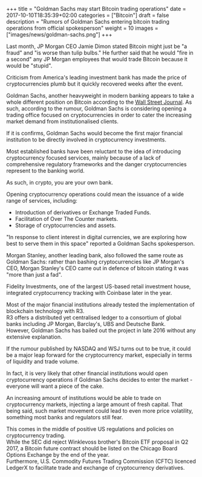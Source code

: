 +++
title = "Goldman Sachs may start Bitcoin trading operations"
date = 2017-10-10T18:35:39+02:00
categories = ["Bitcoin"]
draft = false
description = "Rumors of Goldman Sachs entering bitcoin trading operations from official spokesperson"
weight = 10
images = ["images/news/goldman-sachs.png"]
+++

Last month, JP Morgan CEO Jamie Dimon stated Bitcoin might just be "a fraud" and "is worse than tulip bulbs." He further said that he would "fire in a second" any JP Morgan employees that would trade Bitcoin because it would be "stupid".

Criticism from America's leading investment bank has made the price of cryptocurrencies plumb but it quickly recovered weeks after the event.

Goldman Sachs, another heavyweight in modern banking appears to take a whole different position on Bitcoin according to the [Wall Street Journal](https://www.wsj.com/articles/goldman-sachs-explores-a-new-world-trading-bitcoin-1506959128). As such, according to the rumour, Goldman Sachs is considering opening a trading office focused on cryptocurrencies in order to cater the increasing market demand from institutionalised clients. 

If it is confirms, Goldman Sachs would become the first major financial institution to be directly involved in cryptocurrency investments.

Most established banks have been reluctant to the idea of introducing cryptocurrency focused services, mainly because of a lack of comprehensive regulatory frameworks and the danger cryptocurrencies represent to the banking world.

As such, in crypto, you are your own bank.

Opening cryptocurrency operations could mean the issuance of a wide range of services, including:

* Introduction of derivatives or Exchange Traded Funds.
* Facilitation of Over The Counter markets.
* Storage of cryptocurrencies and assets.

"In response to client interest in digital currencies, we are exploring how best to serve them in this space" reported a Goldman Sachs spokesperson. 

Morgan Stanley, another leading bank, also followed the same route as Goldman Sachs: rather than bashing cryptocurrencies like JP Morgan's CEO, Morgan Stanley's CEO came out in defence of bitcoin stating it was "more than just a fad".

Fidelity Investments, one of the largest US-based retail investment house, integrated cryptocurrency tracking with Coinbase later in the year. 

Most of the major financial institutions already tested the implementation of blockchain technology with R3.  
R3 offers a distributed yet centralised ledger to a consortium of global banks including JP Morgan, Barclay's, UBS and Deutsche Bank.    
However, Goldman Sachs has bailed out the project in late 2016 without any extensive explanation.

If the rumour published by NASDAQ and WSJ turns out to be true, it could be a major leap forward for the cryptocurrency market, especially in terms of liquidity and trade volume.

In fact, it is very likely that other financial institutions would open cryptocurrency operations if Goldman Sachs decides to enter the market - everyone will want a piece of the cake.

An increasing amount of institutions would be able to trade on cryptocurrency markets, injecting a large amount of fresh capital. That being said, such market movement could lead to even more price volatility, something most banks and regulators still fear.

This comes in the middle of positive US regulations and policies on cryptocurrency trading.  
While the SEC did reject Winklevoss brother's Bitcoin ETF proposal in Q2 2017, a Bitcoin future contract should be listed on the Chicago Board Options Exchange by the end of the year.  
Furthermore, U.S. Commodity Futures Trading Commission (CFTC) licenced LedgerX to facilitate trade and exchange of cryptocurrency derivatives.
